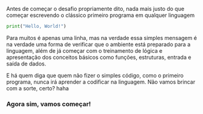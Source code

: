 Antes de começar o desafio propriamente dito, nada mais justo do que começar escrevendo o clássico primeiro programa em qualquer linguagem

```python
print("Hello, World!")
```
Para muitos é apenas uma linha, mas na verdade essa simples mensagem é na verdade uma forma de verificar que o ambiente está preparado para a linguagem, além de já começar com o treinamento de lógica e apresentação dos conceitos básicos como funções, estruturas, entrada e saída de dados.

E há quem diga que quem não fizer o simples código, como o primeiro programa, nunca irá aprender a codificar na linguagem. Não vamos brincar com a sorte, certo? haha

### Agora sim, vamos começar!

